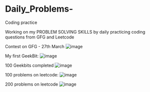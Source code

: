 # Daily_Problems-
Coding practice

Working on my PROBLEM SOLVING SKILLS by daily practicing coding questions from GFG and Leetcode


Contest on GFG - 27th March
![image](https://user-images.githubusercontent.com/78313062/227971058-d311196f-23b4-4ac7-ad63-24fb6e920458.png)

My first GeekBit:
![image](https://user-images.githubusercontent.com/78313062/232947764-ec2f32fa-c9ca-4e8c-80b4-3fa2b97ff5e7.png)

100 Geekbits completed
![image](https://github.com/lakki0704/Daily_Problems-/assets/78313062/665ceacf-1218-4d53-bdac-3862c2190d01)


100 problems on leetcode:
![image](https://github.com/lakki0704/Daily_Problems-/assets/78313062/151d8f80-3f27-4acc-a524-93cec35aa2a0)

200 problems on leetcode
![image](https://github.com/lakki0704/Daily_Problems-/assets/78313062/d85860ca-b96c-4b05-b618-cc94674067d3)



